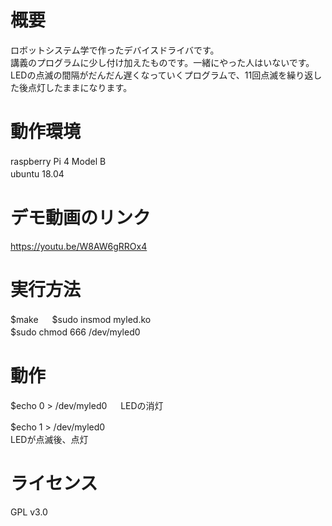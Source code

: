 # 概要
ロボットシステム学で作ったデバイスドライバです。  
講義のプログラムに少し付け加えたものです。一緒にやった人はいないです。  
LEDの点滅の間隔がだんだん遅くなっていくプログラムで、11回点滅を繰り返した後点灯したままになります。    　

# 動作環境
raspberry Pi 4 Model B 　　  
ubuntu 18.04 　　  


# デモ動画のリンク
https://youtu.be/W8AW6gRROx4

# 実行方法
$make  　
$sudo insmod myled.ko  
$sudo chmod 666 /dev/myled0 　　  

# 動作
$echo 0 > /dev/myled0 　
LEDの消灯 　　 

$echo 1 > /dev/myled0 　  
LEDが点滅後、点灯 　　  
 
# ライセンス
GPL v3.0
